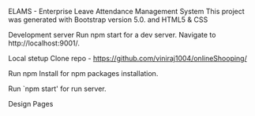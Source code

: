 ELAMS - Enterprise Leave Attendance Management System
This project was generated with Bootstrap version 5.0. and HTML5 & CSS

Development server
Run npm start for a dev server. Navigate to http://localhost:9001/.

Local stetup
Clone repo - https://github.com/viniraj1004/onlineShooping/

Run npm Install for npm packages installation.

Run `npm start' for run server.

Design Pages